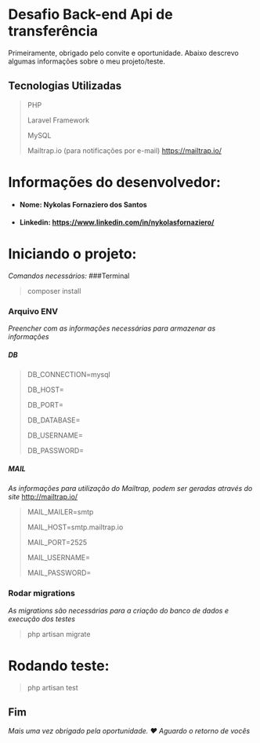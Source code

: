 # Desafio Back-end Api de transferência

Primeiramente, obrigado pelo convite e oportunidade. Abaixo descrevo algumas informações
sobre o meu projeto/teste.

## Tecnologias Utilizadas
> PHP
> 
> Laravel Framework
> 
> MySQL
> 
> Mailtrap.io (para notificações por e-mail) https://mailtrap.io/

# Informações do desenvolvedor:

- #### Nome: Nykolas Fornaziero dos Santos
- #### Linkedin: https://www.linkedin.com/in/nykolasfornaziero/

# Iniciando o projeto:
*Comandos necessários:*
###Terminal
> composer install

### Arquivo ENV
*Preencher com as informações necessárias para armazenar as informações*  
##### DB
> DB_CONNECTION=mysql
>
>DB_HOST=
>
>DB_PORT=
> 
>DB_DATABASE=
> 
>DB_USERNAME=
> 
>DB_PASSWORD=
>

##### MAIL
*As informações para utilização do Mailtrap, podem ser geradas através do site*
http://mailtrap.io/
> 
> MAIL_MAILER=smtp
> 
> MAIL_HOST=smtp.mailtrap.io
> 
> MAIL_PORT=2525
> 
> MAIL_USERNAME=
>
> MAIL_PASSWORD=

### Rodar migrations
*As migrations são necessárias para a criação do banco de dados e execução dos testes*
> php artisan migrate

# Rodando teste:

> php artisan test 


## Fim
*Mais uma vez obrigado pela oportunidade. :heart: Aguardo o retorno de vocês*


